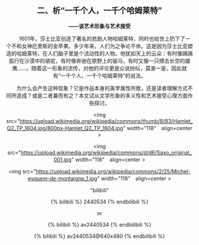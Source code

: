 ## <center>二、析“一千个人，一千个哈姆莱特”

**<center>——谈艺术形象与艺术接受**


&emsp;&emsp;1601年，莎士比亚创造了著名的悲剧人物哈姆莱特，同时也给世上扔下了一个不和女神厄里斯的金苹果。多少年来，人们为之争论不休。这是因为莎士比亚塑造的哈姆莱特，在人们脑子里是个流动性的人物。他犹如天上的云朵：有时像踽踽孤行在沙漠中的骆驼，有时像奔驰在原野上的骏马，有时又像一只搏击长空的雄鹰……。随着这一形象的流传，对他的评论更是众说纷纭，莫衷一是，因此就有“一千个人，一千个哈姆莱特”的说法。

&emsp;&emsp;为什么会产生这种现象？它是作品本身的美学属性所致，还是读者理解方式不同所造成？或是二者兼而有之？本文试从文学形象的多义性和艺术接受心理方面作些探讨。


<img src="https://upload.wikimedia.org/wikipedia/commons/thumb/8/83/Hamlet_Q2_TP_1604.jpg/800px-Hamlet_Q2_TP_1604.jpg" width="118"　align=center >

<img src="https://upload.wikimedia.org/wikipedia/commons/d/d6/Saxo_original_001.jpg" width="118"　align=center >

<img src="https://upload.wikimedia.org/wikipedia/commons/2/25/Michel-eyquem-de-montaigne_1.jpg" width="118"　align=center >

"bilibili"

{% bilibili %} 2440534 {% endbilibili %}

or

{% bilibili %} av2440534 {% endbilibili %}

{% bilibili %} av2440534@640x480 {% endbilibili %}